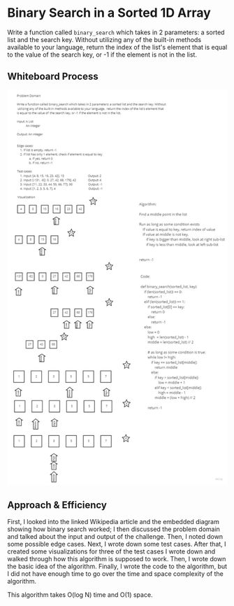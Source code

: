 # Binary Search in a Sorted 1D Array

Write a function called `binary_search` which takes in 2 parameters: a sorted list and the search key. Without utilizing any of the built-in methods available to your language, return the index of the list's element that is equal to the value of the search key, or -1 if the element is not in the list.

## Whiteboard Process

![Array Binary Search](array-binary-search.jpg)

## Approach & Efficiency

First, I looked into the linked Wikipedia article and the embedded diagram showing how binary search worked; I then discussed the problem domain and talked about the input and output of the challenge. Then, I noted down some possible edge cases. Next, I wrote down some test cases. After that, I created some visualizations for three of the test cases I wrote down and walked through how this algorithm is supposed to work. Then, I wrote down the basic idea of the algorithm. Finally, I wrote the code to the algorithm, but I did not have enough time to go over the time and space complexity of the algorithm.

This algorithm takes O(log N) time and O(1) space.
